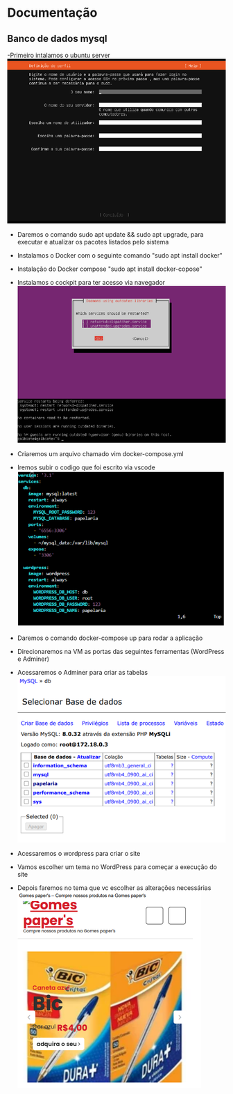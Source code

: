 # Documentação
## Banco de dados mysql 

-Primeiro intalamos o ubuntu server
!['Instalação do ubuntu server'](print1.png)
- Daremos o comando sudo apt update && sudo apt upgrade, para executar e atualizar os pacotes listados pelo sistema

- Instalamos o Docker com o seguinte comando
"sudo apt install docker" 

- Instalação do Docker compose "sudo apt install docker-copose"

- Instalamos o cockpit para ter acesso via navegador 
!['Instalação do cockpit'](./print5.png)
- Criaremos um arquivo chamado vim docker-compose.yml

- Iremos subir o codigo que foi escrito via vscode
!['Codigo'](./codigo.png)

- Daremos o comando docker-compose up para rodar a aplicação

- Direcionaremos na VM  as portas das seguintes ferramentas (WordPress e Adminer)

- Acessaremos o Adminer para criar as tabelas
!['Tabela'](tabelas.png)

- Acessaremos o wordpress para criar o site 

- Vamos escolher um tema no WordPress para começar a execução do site 

- Depois faremos no tema que vc escolher as alterações necessárias
!['Site Wordpress'](site.png)